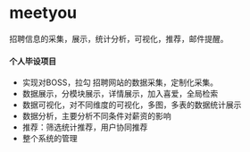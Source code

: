 # meetyou
招聘信息的采集，展示，统计分析，可视化，推荐，邮件提醒。

#### 个人毕设项目
 - 实现对BOSS，拉勾 招聘网站的数据采集，定制化采集。
 - 数据展示，分模块展示，详情展示，加入喜爱，全局检索
 - 数据可视化，对不同维度的可视化，多图，多表的数据统计展示
 - 数据分析，主要分析不同条件对薪资的影响
 - 推荐：筛选统计推荐，用户协同推荐
 - 整个系统的管理
